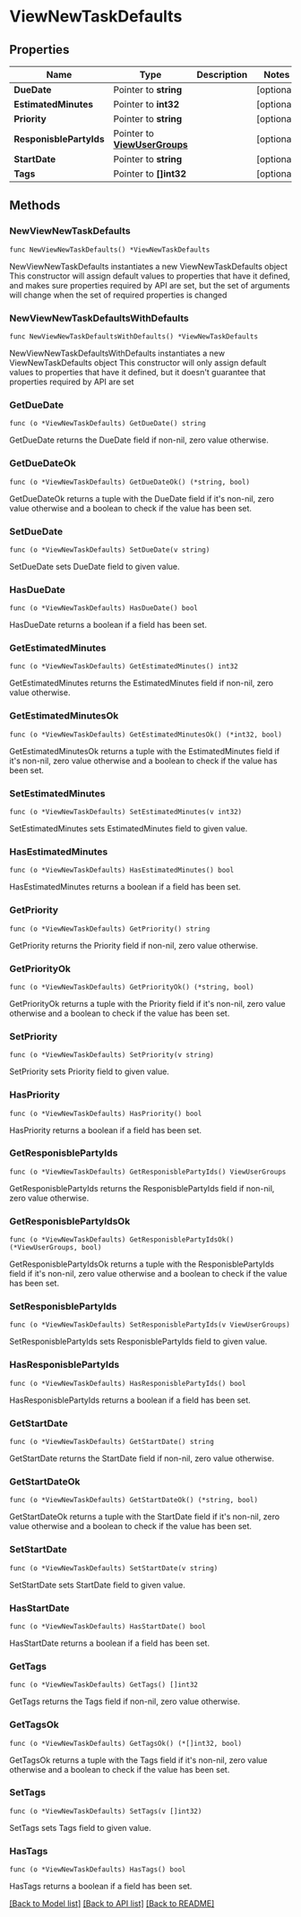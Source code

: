 # ViewNewTaskDefaults

## Properties

Name | Type | Description | Notes
------------ | ------------- | ------------- | -------------
**DueDate** | Pointer to **string** |  | [optional] 
**EstimatedMinutes** | Pointer to **int32** |  | [optional] 
**Priority** | Pointer to **string** |  | [optional] 
**ResponisblePartyIds** | Pointer to [**ViewUserGroups**](ViewUserGroups.md) |  | [optional] 
**StartDate** | Pointer to **string** |  | [optional] 
**Tags** | Pointer to **[]int32** |  | [optional] 

## Methods

### NewViewNewTaskDefaults

`func NewViewNewTaskDefaults() *ViewNewTaskDefaults`

NewViewNewTaskDefaults instantiates a new ViewNewTaskDefaults object
This constructor will assign default values to properties that have it defined,
and makes sure properties required by API are set, but the set of arguments
will change when the set of required properties is changed

### NewViewNewTaskDefaultsWithDefaults

`func NewViewNewTaskDefaultsWithDefaults() *ViewNewTaskDefaults`

NewViewNewTaskDefaultsWithDefaults instantiates a new ViewNewTaskDefaults object
This constructor will only assign default values to properties that have it defined,
but it doesn't guarantee that properties required by API are set

### GetDueDate

`func (o *ViewNewTaskDefaults) GetDueDate() string`

GetDueDate returns the DueDate field if non-nil, zero value otherwise.

### GetDueDateOk

`func (o *ViewNewTaskDefaults) GetDueDateOk() (*string, bool)`

GetDueDateOk returns a tuple with the DueDate field if it's non-nil, zero value otherwise
and a boolean to check if the value has been set.

### SetDueDate

`func (o *ViewNewTaskDefaults) SetDueDate(v string)`

SetDueDate sets DueDate field to given value.

### HasDueDate

`func (o *ViewNewTaskDefaults) HasDueDate() bool`

HasDueDate returns a boolean if a field has been set.

### GetEstimatedMinutes

`func (o *ViewNewTaskDefaults) GetEstimatedMinutes() int32`

GetEstimatedMinutes returns the EstimatedMinutes field if non-nil, zero value otherwise.

### GetEstimatedMinutesOk

`func (o *ViewNewTaskDefaults) GetEstimatedMinutesOk() (*int32, bool)`

GetEstimatedMinutesOk returns a tuple with the EstimatedMinutes field if it's non-nil, zero value otherwise
and a boolean to check if the value has been set.

### SetEstimatedMinutes

`func (o *ViewNewTaskDefaults) SetEstimatedMinutes(v int32)`

SetEstimatedMinutes sets EstimatedMinutes field to given value.

### HasEstimatedMinutes

`func (o *ViewNewTaskDefaults) HasEstimatedMinutes() bool`

HasEstimatedMinutes returns a boolean if a field has been set.

### GetPriority

`func (o *ViewNewTaskDefaults) GetPriority() string`

GetPriority returns the Priority field if non-nil, zero value otherwise.

### GetPriorityOk

`func (o *ViewNewTaskDefaults) GetPriorityOk() (*string, bool)`

GetPriorityOk returns a tuple with the Priority field if it's non-nil, zero value otherwise
and a boolean to check if the value has been set.

### SetPriority

`func (o *ViewNewTaskDefaults) SetPriority(v string)`

SetPriority sets Priority field to given value.

### HasPriority

`func (o *ViewNewTaskDefaults) HasPriority() bool`

HasPriority returns a boolean if a field has been set.

### GetResponisblePartyIds

`func (o *ViewNewTaskDefaults) GetResponisblePartyIds() ViewUserGroups`

GetResponisblePartyIds returns the ResponisblePartyIds field if non-nil, zero value otherwise.

### GetResponisblePartyIdsOk

`func (o *ViewNewTaskDefaults) GetResponisblePartyIdsOk() (*ViewUserGroups, bool)`

GetResponisblePartyIdsOk returns a tuple with the ResponisblePartyIds field if it's non-nil, zero value otherwise
and a boolean to check if the value has been set.

### SetResponisblePartyIds

`func (o *ViewNewTaskDefaults) SetResponisblePartyIds(v ViewUserGroups)`

SetResponisblePartyIds sets ResponisblePartyIds field to given value.

### HasResponisblePartyIds

`func (o *ViewNewTaskDefaults) HasResponisblePartyIds() bool`

HasResponisblePartyIds returns a boolean if a field has been set.

### GetStartDate

`func (o *ViewNewTaskDefaults) GetStartDate() string`

GetStartDate returns the StartDate field if non-nil, zero value otherwise.

### GetStartDateOk

`func (o *ViewNewTaskDefaults) GetStartDateOk() (*string, bool)`

GetStartDateOk returns a tuple with the StartDate field if it's non-nil, zero value otherwise
and a boolean to check if the value has been set.

### SetStartDate

`func (o *ViewNewTaskDefaults) SetStartDate(v string)`

SetStartDate sets StartDate field to given value.

### HasStartDate

`func (o *ViewNewTaskDefaults) HasStartDate() bool`

HasStartDate returns a boolean if a field has been set.

### GetTags

`func (o *ViewNewTaskDefaults) GetTags() []int32`

GetTags returns the Tags field if non-nil, zero value otherwise.

### GetTagsOk

`func (o *ViewNewTaskDefaults) GetTagsOk() (*[]int32, bool)`

GetTagsOk returns a tuple with the Tags field if it's non-nil, zero value otherwise
and a boolean to check if the value has been set.

### SetTags

`func (o *ViewNewTaskDefaults) SetTags(v []int32)`

SetTags sets Tags field to given value.

### HasTags

`func (o *ViewNewTaskDefaults) HasTags() bool`

HasTags returns a boolean if a field has been set.


[[Back to Model list]](../README.md#documentation-for-models) [[Back to API list]](../README.md#documentation-for-api-endpoints) [[Back to README]](../README.md)



